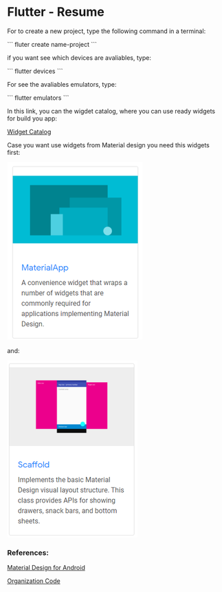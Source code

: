 <h1>Flutter - Resume</h1>

<p>For to create a new project, type the following command in a terminal:</p>
```
fluter create name-project
```

<p> if you want see which devices are avaliables, type:</p>
```
flutter devices
```

<p>For see the avaliables emulators, type:</p>
```
flutter emulators
```

<p>In this link, you can the wigdet catalog, where you can use ready widgets for build you app:</p>
<p><a href="https://docs.flutter.dev/development/ui/widgets">Widget Catalog</a></p>

<p>Case you want use widgets from Material design you need this widgets first:</p>

<img src="files\file01.png"/>

<p>and:</p>

<img src="files\file02.png"/>


<h3>References:</h3>

<p><a href="https://material.io/">Material Design for Android</a></p>

<p><a href="https://github.com/whosramoss/FlutterCode-Organization">Organization Code</a></p>




